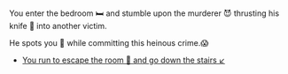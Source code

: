  You enter the bedroom 🛏 and stumble upon the murderer 😈 thrusting his knife 🔪 into another victim.

 He spots you 👀 while committing this heinous crime.😱

- [You run to escape the room 🏃 and go down the stairs ↙️](3.md)
